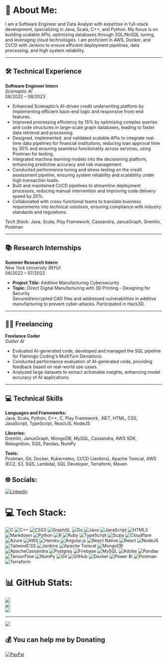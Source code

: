 # 💫 About Me:
I am a Software Engineer and Data Analyst with expertise in full-stack development, specializing in Java, Scala, C++, and Python. My focus is on building scalable APIs, optimizing databases through SQL/NoSQL tuning, and leveraging cloud technologies. I am proficient in AWS, Docker, and CI/CD with Jenkins to ensure efficient deployment pipelines, data processing, and high system reliability.

---

## 🛠️ Technical Experience

**Software Engineer Intern**  
*Scienaptic AI*  
08/2022 – 08/2023

- Enhanced Scienaptic’s AI-driven credit underwriting platform by implementing efficient back-end logic and responsive front-end features.
- Improved processing efficiency by 15% by optimizing complex queries and code structures in large-scale graph databases, leading to faster data retrieval and processing.
- Designed, implemented, and validated scalable APIs to integrate real-time data pipelines for financial institutions, reducing loan approval time by 30% and ensuring seamless functionality across services, using Postman for testing.
- Integrated machine learning models into the decisioning platform, enhancing predictive accuracy and risk management.
- Conducted performance tuning and stress testing on the credit assessment pipeline, ensuring system reliability and scalability under high transaction loads.
- Built and maintained CI/CD pipelines to streamline deployment processes, reducing manual intervention and improving code delivery speed by 20%.
- Collaborated with cross-functional teams to translate business requirements into technical solutions, ensuring compliance with industry standards and regulations.

*Tech Stack:* Java, Scala, Play Framework, Cassandra, JanusGraph, Gremlin, Postman

---

## 📚 Research Internships

**Summer Research Intern**  
*New York University (NYU)*  
06/2022 – 07/2022

- **Project Title:** Additive Manufacturing Cybersecurity
- **Topic:** Direct Digital Manufacturing with 3D Printing - Designing for Security  
  Secured/encrypted CAD files and addressed vulnerabilities in additive manufacturing to prevent cyber-attacks. Participated in Hack3D.

---

## 🧑‍💻 Freelancing

**Freelance Coder**  
*Outlier AI*  

- Evaluated AI-generated code, developed and managed the SQL pipeline for Flamingo Coding's MultiTurn Deviations.
- Conducted performance evaluation of AI-generated code, providing feedback based on real-world use cases.
- Analyzed large datasets to extract actionable insights, enhancing model accuracy of AI applications.

---

## 💻 Technical Skills

**Languages and Frameworks:**  
Java, Scala, Python, C++, C, Play Framework, .NET, HTML, CSS, JavaScript, TypeScript, ReactJS, NodeJS

**Libraries:**  
Gremlin, JanusGraph, MongoDB, MySQL, Cassandra, AWS SDK, Rekognition, SQS, Pandas, NumPy

**Tools:**  
Postman, Git, Docker, Kubernetes, CI/CD (Jenkins), Apache Tomcat, AWS (EC2, S3, SQS, Lambda), SQL Developer, Terraform, Maven


## 🌐 Socials:
[![LinkedIn](https://img.shields.io/badge/LinkedIn-%230077B5.svg?logo=linkedin&logoColor=white)](https://linkedin.com/in/vedant-abrol/) 

# 💻 Tech Stack:
![C](https://img.shields.io/badge/c-%2300599C.svg?style=for-the-badge&logo=c&logoColor=white) ![C++](https://img.shields.io/badge/c++-%2300599C.svg?style=for-the-badge&logo=c%2B%2B&logoColor=white) ![CSS3](https://img.shields.io/badge/css3-%231572B6.svg?style=for-the-badge&logo=css3&logoColor=white) ![GraphQL](https://img.shields.io/badge/-GraphQL-E10098?style=for-the-badge&logo=graphql&logoColor=white) ![Go](https://img.shields.io/badge/go-%2300ADD8.svg?style=for-the-badge&logo=go&logoColor=white) ![Java](https://img.shields.io/badge/java-%23ED8B00.svg?style=for-the-badge&logo=openjdk&logoColor=white) ![JavaScript](https://img.shields.io/badge/javascript-%23323330.svg?style=for-the-badge&logo=javascript&logoColor=%23F7DF1E) ![HTML5](https://img.shields.io/badge/html5-%23E34F26.svg?style=for-the-badge&logo=html5&logoColor=white) ![Markdown](https://img.shields.io/badge/markdown-%23000000.svg?style=for-the-badge&logo=markdown&logoColor=white) ![Python](https://img.shields.io/badge/python-3670A0?style=for-the-badge&logo=python&logoColor=ffdd54) ![R](https://img.shields.io/badge/r-%23276DC3.svg?style=for-the-badge&logo=r&logoColor=white) ![Ruby](https://img.shields.io/badge/ruby-%23CC342D.svg?style=for-the-badge&logo=ruby&logoColor=white) ![TypeScript](https://img.shields.io/badge/typescript-%23007ACC.svg?style=for-the-badge&logo=typescript&logoColor=white) ![Scala](https://img.shields.io/badge/scala-%23DC322F.svg?style=for-the-badge&logo=scala&logoColor=white) ![Cloudflare](https://img.shields.io/badge/Cloudflare-F38020?style=for-the-badge&logo=Cloudflare&logoColor=white) ![Azure](https://img.shields.io/badge/azure-%230072C6.svg?style=for-the-badge&logo=microsoftazure&logoColor=white) ![AWS](https://img.shields.io/badge/AWS-%23FF9900.svg?style=for-the-badge&logo=amazon-aws&logoColor=white) ![Heroku](https://img.shields.io/badge/heroku-%23430098.svg?style=for-the-badge&logo=heroku&logoColor=white) ![Angular.js](https://img.shields.io/badge/angular.js-%23E23237.svg?style=for-the-badge&logo=angularjs&logoColor=white) ![React Native](https://img.shields.io/badge/react_native-%2320232a.svg?style=for-the-badge&logo=react&logoColor=%2361DAFB) ![React](https://img.shields.io/badge/react-%2320232a.svg?style=for-the-badge&logo=react&logoColor=%2361DAFB) ![NodeJS](https://img.shields.io/badge/node.js-6DA55F?style=for-the-badge&logo=node.js&logoColor=white) ![TailwindCSS](https://img.shields.io/badge/tailwindcss-%2338B2AC.svg?style=for-the-badge&logo=tailwind-css&logoColor=white) ![Jenkins](https://img.shields.io/badge/jenkins-%232C5263.svg?style=for-the-badge&logo=jenkins&logoColor=white) ![Apache Tomcat](https://img.shields.io/badge/apache%20tomcat-%23F8DC75.svg?style=for-the-badge&logo=apache-tomcat&logoColor=black) ![MongoDB](https://img.shields.io/badge/MongoDB-%234ea94b.svg?style=for-the-badge&logo=mongodb&logoColor=white) ![ApacheCassandra](https://img.shields.io/badge/cassandra-%231287B1.svg?style=for-the-badge&logo=apache-cassandra&logoColor=white) ![Postgres](https://img.shields.io/badge/postgres-%23316192.svg?style=for-the-badge&logo=postgresql&logoColor=white) ![Firebase](https://img.shields.io/badge/firebase-a08021?style=for-the-badge&logo=firebase&logoColor=ffcd34) ![MySQL](https://img.shields.io/badge/mysql-4479A1.svg?style=for-the-badge&logo=mysql&logoColor=white) ![Adobe](https://img.shields.io/badge/adobe-%23FF0000.svg?style=for-the-badge&logo=adobe&logoColor=white) ![Pandas](https://img.shields.io/badge/pandas-%23150458.svg?style=for-the-badge&logo=pandas&logoColor=white) ![TensorFlow](https://img.shields.io/badge/TensorFlow-%23FF6F00.svg?style=for-the-badge&logo=TensorFlow&logoColor=white) ![NumPy](https://img.shields.io/badge/numpy-%23013243.svg?style=for-the-badge&logo=numpy&logoColor=white) ![Git](https://img.shields.io/badge/git-%23F05033.svg?style=for-the-badge&logo=git&logoColor=white) ![GitHub](https://img.shields.io/badge/github-%23121011.svg?style=for-the-badge&logo=github&logoColor=white) ![Docker](https://img.shields.io/badge/docker-%230db7ed.svg?style=for-the-badge&logo=docker&logoColor=white) ![Power Bi](https://img.shields.io/badge/power_bi-F2C811?style=for-the-badge&logo=powerbi&logoColor=black) ![Postman](https://img.shields.io/badge/Postman-FF6C37?style=for-the-badge&logo=postman&logoColor=white) ![Terraform](https://img.shields.io/badge/terraform-%235835CC.svg?style=for-the-badge&logo=terraform&logoColor=white)
# 📊 GitHub Stats:
![](https://github-readme-stats.vercel.app/api?username=vedant-abrol&theme=dark&hide_border=false&include_all_commits=true&count_private=true)<br/>
![](https://github-readme-streak-stats.herokuapp.com/?user=vedant-abrol&theme=dark&hide_border=false)<br/>
![](https://github-readme-stats.vercel.app/api/top-langs/?username=vedant-abrol&theme=dark&hide_border=false&include_all_commits=true&count_private=true&layout=compact)

---
[![](https://visitcount.itsvg.in/api?id=vedant-abrol&icon=0&color=0)](https://visitcount.itsvg.in)

  ## 💰 You can help me by Donating
  [![PayPal](https://img.shields.io/badge/PayPal-00457C?style=for-the-badge&logo=paypal&logoColor=white)](https://paypal.me/vedantabrol?country.x=US&locale.x=en_US) 

  
<!-- Proudly created with GPRM ( https://gprm.itsvg.in ) -->
